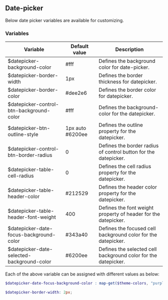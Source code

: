 ## Date-picker
Below date picker variables are available for customizing.

### Variables

| Variable                                  | Default value    | Description                               |
| ------------------------------------------|----------------- |-------------------------------------------|
| $datepicker-background-color              | #fff             | Defines the background color for date-picker.|
| $datepicker-border-width                  | 1px              | Defines the border thickness for datepicker.|
| $datepicker-border-color                  | #dee2e6          | Defines the border color for datepicker.|
| $datepicker-control-btn-background-color  | #fff             | Defines the background-color for the datepicker.|
| $datepicker-btn-outline-style             | 1px auto #6200ee | Defines the outline property for the datepicker.|
| $datepicker-control-btn-border-radius     | 0                | Defines the border radius of control button for the datepicker.|
| $datepicker-table-cell-radius             | 0                | Defines the cell radius property for the datepicker.|
| $datepicker-table-header-color            | #212529          | Defines the header color property for the datepicker.|
| $datepicker-table-header-font-weight      | 400              | Defines the font weight property of header for the datepicker.|
| $datepicker-date-focus-background-color   | #343a40          | Defines the focused cell background color for the datepicker.|
| $datepicker-date-selected-background-color| #6200ee          | Defines the selected cell background color for the datepicker.|

Each of the above variable can be assigned with different values as below:
```scss
$datepicker-date-focus-background-color : map-get($theme-colors, "purple"); // This map color must be present in the $theme-colors map.

$datepicker-border-width: 2px;
```
